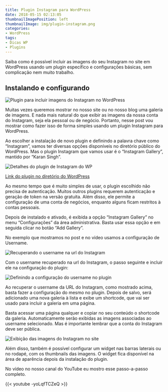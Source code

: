```yaml
---
title: Plugin Instagram para WordPress
date: 2018-05-15 02:13:05
thumbnailImagePosition: left
thumbnailImage: img/plugin-instagram.png
categories:
- WordPress
tags:
- Dicas WP
- Plugins
---
```


Saiba como é possível incluir as imagens do seu Instagram no site em WordPress usando um plugin específico e configurações básicas, sem complicação nem muito trabalho.

<!--more-->

## Instalando e configurando

![Plugin para incluir imagens do Instagram no WordPress](../../img/plugin-instagram.png "Imagens do Instagram no seu site")

Muitas vezes queremos mostrar no nosso site ou no nosso blog uma galeria de imagens. E nada mais natural do que exibir as imagens da nossa conta do Instagram, seja ela pessoal ou de negócio. Portanto, nesse post vou mostrar como fazer isso de forma simples usando um plugin Instagram para WordPress.

Ao escolher a instalação de novo plugin e definindo a palavra chave como “Instagram”, vamos ter diversas opções disponíveis no diretório público do WordPress. Mas o plugin Instagram que vamos usar é o “Instagram Gallery”, mantido por “Karan Singh”.

![Detalhes do plugin de Instagram do WP](../../img/detalhes-plugin-insta.png "Plugin do Instagram para WordPress")

[Link do plugin no diretório do WordPress](https://br.wordpress.org/plugins/insta-gallery/)

Ao mesmo tempo que é muito simples de usar, o plugin escolhido não precisa de autenticação. Muitos outros plugins requerem autenticação e geração de token na versão gratuita. Além disso, ele permite a configuração de uma conta de negócios, enquanto alguns ficam restritos à contas pessoais.

Depois de instalado e ativado, é exibida a opção “Instagram Gallery” no menu “Configurações” da área administrativa. Basta usar essa opção e em seguida clicar no botão “Add Gallery”.

No exemplo que mostramos no post e no vídeo usamos a configuração de Username.

![Recuperando o username na url do Instagram](../../img/username.png "Identificando o username do Instagram")

Com o username recuperado na url do Instagram, o passo seguinte e incluir ele na configuração do plugin:

![Definindo a configuração do username no plugin](../../img/configuracao.png "Configuração do username do Instagram")

Ao recuperar o username da URL do Instagram, como mostrado acima, basta fazer a configuração do mesmo no plugin. Depois de salvo, será adicionado uma nova galeria à lista e exibe um shortcode, que vai ser usado para incluir a galeria em uma página.

Basta acessar uma página qualquer e copiar no seu conteúdo o shortcode da galeria. Automaticamente serão exibidas as imagens associadas ao username selecionado. Mas é importante lembrar que a conta do Instagram deve ser pública.

![Exibição das imagens do Instagram no site](../../img/galeria-plugin-insta.png "Galeria com imagens do Instagram")

Além disso, também é possível configurar um widget nas barras laterais ou no rodapé, com os thumbnails das imagens. O widget fica disponível na área de aparência depois da instalação do plugin.

No vídeo no nosso canal do YouTube eu mostro esse passo-a-passo completo.

{{< youtube -yoLqfTCZeQ >}}
